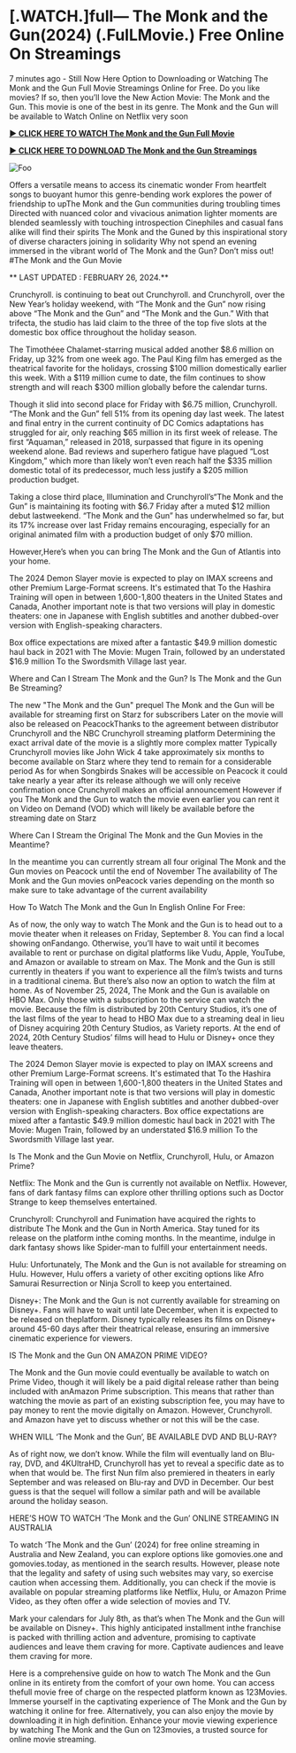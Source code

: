 <h1>[.WATCH.]full— The Monk and the Gun(2024) (.FulLMovie.) Free Online On Streamings</h1>


7 minutes ago - Still Now Here Option to Downloading or Watching The Monk and the Gun Full Movie Streamings Online for Free. Do you like movies? If so, then you’ll love the New Action Movie: The Monk and the Gun. This movie is one of the best in its genre. The Monk and the Gun will be available to Watch Online on Netflix very soon




**<a href="https://stream.evmovies.com/en/movie/1109237/the-monk-and-the-gun">► CLICK HERE TO WATCH The Monk and the Gun Full Movie</a>**


**<a href="https://stream.evmovies.com/en/movie/1109237/the-monk-and-the-gun">► CLICK HERE TO DOWNLOAD The Monk and the Gun Streamings</a>**


<animated-image data-catalyst=""><a href="https://stream.evmovies.com/en/movie/1109237/the-monk-and-the-gun" rel="nofollow" data-target="animated-image.originalLink"><img src="https://camo.githubusercontent.com/917e6ed5c302499242165dcc02bdbce85c075fd21b35918eb9c0b771855261b8/68747470733a2f2f7374617469632e7769787374617469632e636f6d2f6d656469612f6232343966395f61646163386637306662336634356238383639313639366337376465313866337e6d76322e676966" alt="Foo" data-canonical-src="https://static.wixstatic.com/media/b249f9_adac8f70fb3f45b88691696c77de18f3~mv2.gif" style="max-width: 100%; display: inline-block;" data-target="animated-image.originalImage"></a>




Offers a versatile means to access its cinematic wonder From heartfelt songs to buoyant humor this genre-bending work explores the power of friendship to upThe Monk and the Gun communities during troubling times Directed with nuanced color and vivacious animation lighter moments are blended seamlessly with touching introspection Cinephiles and casual fans alike will find their spirits The Monk and the Guned by this inspirational story of diverse characters joining in solidarity Why not spend an evening immersed in the vibrant world of The Monk and the Gun? Don’t miss out! #The Monk and the Gun Movie




** LAST UPDATED : FEBRUARY 26, 2024.**




Crunchyroll. is continuing to beat out Crunchyroll. and Crunchyroll, over the New Year’s holiday weekend, with “The Monk and the Gun” now rising above “The Monk and the Gun” and “The Monk and the Gun.” With that trifecta, the studio has laid claim to the three of the top five slots at the domestic box office throughout the holiday season.




The Timothéee Chalamet-starring musical added another $8.6 million on Friday, up 32% from one week ago. The Paul King film has emerged as the theatrical favorite for the holidays, crossing $100 million domestically earlier this week. With a $119 million cume to date, the film continues to show strength and will reach $300 million globally before the calendar turns.




Though it slid into second place for Friday with $6.75 million, Crunchyroll. “The Monk and the Gun” fell 51% from its opening day last week. The latest and final entry in the current continuity of DC Comics adaptations has struggled for air, only reaching $65 million in its first week of release. The first “Aquaman,” released in 2018, surpassed that figure in its opening weekend alone. Bad reviews and superhero fatigue have plagued “Lost Kingdom,” which more than likely won’t even reach half the $335 million domestic total of its predecessor, much less justify a $205 million production budget.




Taking a close third place, Illumination and Crunchyroll’s“The Monk and the Gun” is maintaining its footing with $6.7 Friday after a muted $12 million debut lastweekend. “The Monk and the Gun” has underwhelmed so far, but its 17% increase over last Friday remains encouraging, especially for an original animated film with a production budget of only $70 million.




However,Here’s when you can bring The Monk and the Gun of Atlantis into your home.


The 2024 Demon Slayer movie is expected to play on IMAX screens and other Premium Large-Format screens.
It's estimated that To the Hashira Training will open in between 1,600-1,800 theaters in the United States and Canada, Another important note is that two versions will play in domestic theaters: one in Japanese with English subtitles and another dubbed-over version with English-speaking characters.


Box office expectations are mixed after a fantastic $49.9 million domestic haul back in 2021 with The Movie: Mugen Train, followed by an understated $16.9 million To the Swordsmith Village last year.


Where and Can I Stream The Monk and the Gun? Is The Monk and the Gun Be Streaming?




The new "The Monk and the Gun" prequel The Monk and the Gun will be available for streaming first on Starz for subscribers Later on the movie will also be released on PeacockThanks to the agreement between distributor Crunchyroll and the NBC Crunchyroll streaming platform Determining the exact arrival date of the movie is a slightly more complex matter Typically Crunchyroll movies like John Wick 4 take approximately six months to become available on Starz where they tend to remain for a considerable period As for when Songbirds Snakes will be accessible on Peacock it could take nearly a year after its release although we will only receive confirmation once Crunchyroll makes an official announcement However if you The Monk and the Gun to watch the movie even earlier you can rent it on Video on Demand (VOD) which will likely be available before the streaming date on Starz




Where Can I Stream the Original The Monk and the Gun Movies in the Meantime?




In the meantime you can currently stream all four original The Monk and the Gun movies on Peacock until the end of November The availability of The Monk and the Gun movies onPeacock varies depending on the month so make sure to take advantage of the current availability




How To Watch The Monk and the Gun In English Online For Free:




As of now, the only way to watch The Monk and the Gun is to head out to a movie theater when it releases on Friday, September 8. You can find a local showing onFandango. Otherwise, you’ll have to wait until it becomes available to rent or purchase on digital platforms like Vudu, Apple, YouTube, and Amazon or available to stream on Max. The Monk and the Gun is still currently in theaters if you want to experience all the film’s twists and turns in a traditional cinema. But there’s also now an option to watch the film at home. As of November 25, 2024, The Monk and the Gun is available on HBO Max. Only those with a subscription to the service can watch the movie. Because the film is distributed by 20th Century Studios, it’s one of the last films of the year to head to HBO Max due to a streaming deal in lieu of Disney acquiring 20th Century Studios, as Variety reports. At the end of 2024, 20th Century Studios’ films will head to Hulu or Disney+ once they leave theaters.




The 2024 Demon Slayer movie is expected to play on IMAX screens and other Premium Large-Format screens.
It's estimated that To the Hashira Training will open in between 1,600-1,800 theaters in the United States and Canada, Another important note is that two versions will play in domestic theaters: one in Japanese with English subtitles and another dubbed-over version with English-speaking characters.
Box office expectations are mixed after a fantastic $49.9 million domestic haul back in 2021 with The Movie: Mugen Train, followed by an understated $16.9 million To the Swordsmith Village last year.




Is The Monk and the Gun Movie on Netflix, Crunchyroll, Hulu, or Amazon Prime?




Netflix: The Monk and the Gun is currently not available on Netflix. However, fans of dark fantasy films can explore other thrilling options such as Doctor Strange to keep themselves entertained.




Crunchyroll: Crunchyroll and Funimation have acquired the rights to distribute The Monk and the Gun in North America. Stay tuned for its release on the platform inthe coming months. In the meantime, indulge in dark fantasy shows like Spider-man to fulfill your entertainment needs.




Hulu: Unfortunately, The Monk and the Gun is not available for streaming on Hulu. However, Hulu offers a variety of other exciting options like Afro Samurai Resurrection or Ninja Scroll to keep you entertained.




Disney+: The Monk and the Gun is not currently available for streaming on Disney+. Fans will have to wait until late December, when it is expected to be released on theplatform. Disney typically releases its films on Disney+ around 45-60 days after their theatrical release, ensuring an immersive cinematic experience for viewers.




IS The Monk and the Gun ON AMAZON PRIME VIDEO?




The Monk and the Gun movie could eventually be available to watch on Prime Video, though it will likely be a paid digital release rather than being included with anAmazon Prime subscription. This means that rather than watching the movie as part of an existing subscription fee, you may have to pay money to rent the movie digitally on Amazon. However, Crunchyroll. and Amazon have yet to discuss whether or not this will be the case.




WHEN WILL ‘The Monk and the Gun’, BE AVAILABLE DVD AND BLU-RAY?




As of right now, we don’t know. While the film will eventually land on Blu-ray, DVD, and 4KUltraHD, Crunchyroll has yet to reveal a specific date as to when that would be. The first Nun film also premiered in theaters in early September and was released on Blu-ray and DVD in December. Our best guess is that the sequel will follow a similar path and will be available around the holiday season.




HERE’S HOW TO WATCH ‘The Monk and the Gun’ ONLINE STREAMING IN AUSTRALIA




To watch ‘The Monk and the Gun’ (2024) for free online streaming in Australia and New Zealand, you can explore options like gomovies.one and gomovies.today, as mentioned in the search results. However, please note that the legality and safety of using such websites may vary, so exercise caution when accessing them. Additionally, you can check if the movie is available on popular streaming platforms like Netflix, Hulu, or Amazon Prime Video, as they often offer a wide selection of movies and TV.




Mark your calendars for July 8th, as that’s when The Monk and the Gun will be available on Disney+. This highly anticipated installment inthe franchise is packed with thrilling action and adventure, promising to captivate audiences and leave them craving for more. Captivate audiences and leave them craving for more.




Here is a comprehensive guide on how to watch The Monk and the Gun online in its entirety from the comfort of your own home. You can access thefull movie free of charge on the respected platform known as 123Movies. Immerse yourself in the captivating experience of The Monk and the Gun by watching it online for free. Alternatively, you can also enjoy the movie by downloading it in high definition. Enhance your movie viewing experience by watching The Monk and the Gun on 123movies, a trusted source for online movie streaming.

